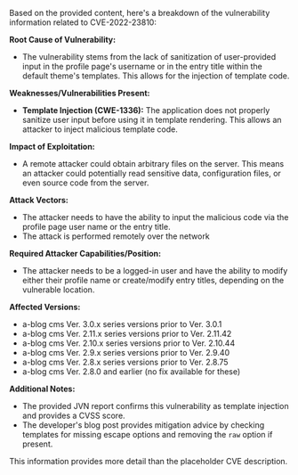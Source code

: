 Based on the provided content, here's a breakdown of the vulnerability information related to CVE-2022-23810:

**Root Cause of Vulnerability:**

*   The vulnerability stems from the lack of sanitization of user-provided input in the profile page's username or in the entry title within the default theme's templates. This allows for the injection of template code.

**Weaknesses/Vulnerabilities Present:**

*   **Template Injection (CWE-1336):** The application does not properly sanitize user input before using it in template rendering. This allows an attacker to inject malicious template code.

**Impact of Exploitation:**

*   A remote attacker could obtain arbitrary files on the server. This means an attacker could potentially read sensitive data, configuration files, or even source code from the server.

**Attack Vectors:**

*   The attacker needs to have the ability to input the malicious code via the profile page user name or the entry title.
*   The attack is performed remotely over the network

**Required Attacker Capabilities/Position:**

*   The attacker needs to be a logged-in user and have the ability to modify either their profile name or create/modify entry titles, depending on the vulnerable location.

**Affected Versions:**

*   a-blog cms Ver. 3.0.x series versions prior to Ver. 3.0.1
*   a-blog cms Ver. 2.11.x series versions prior to Ver. 2.11.42
*   a-blog cms Ver. 2.10.x series versions prior to Ver. 2.10.44
*   a-blog cms Ver. 2.9.x series versions prior to Ver. 2.9.40
*   a-blog cms Ver. 2.8.x series versions prior to Ver. 2.8.75
*   a-blog cms Ver. 2.8.0 and earlier (no fix available for these)

**Additional Notes:**

*   The provided JVN report confirms this vulnerability as template injection and provides a CVSS score.
*   The developer's blog post provides mitigation advice by checking templates for missing escape options and removing the `raw` option if present.

This information provides more detail than the placeholder CVE description.